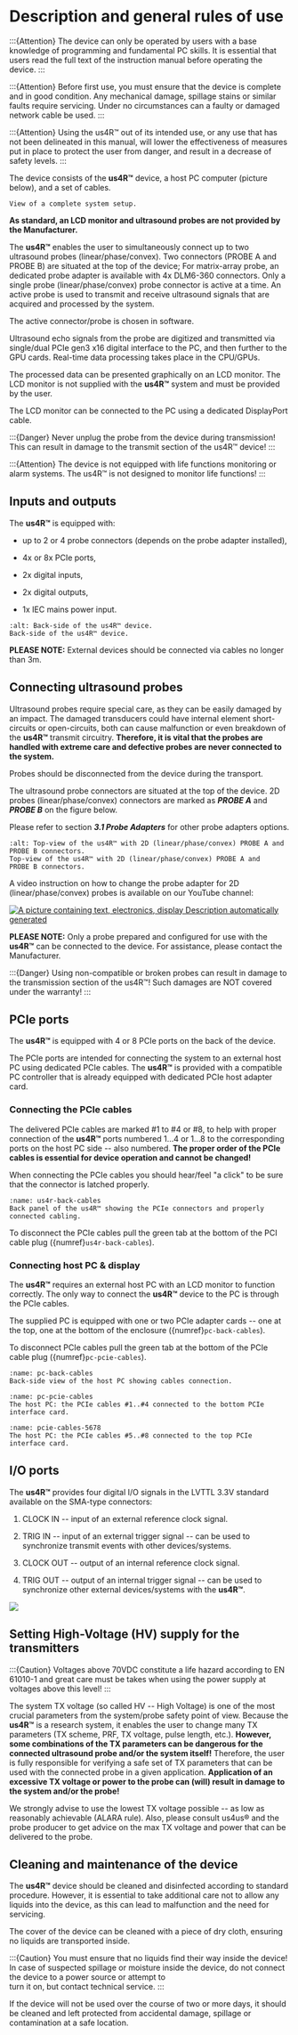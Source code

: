 # Description and general rules of use

:::{Attention}
The device can only be operated by users with a base knowledge of programming and fundamental PC skills. It is essential that users read the full text of the instruction manual before operating the device.
:::

:::{Attention}
Before first use, you must ensure that the device is complete and in good condition. Any mechanical damage, spillage stains or similar faults require servicing. Under no circumstances can a faulty or damaged network cable be used.
:::

:::{Attention}
Using the us4R™ out of its intended use, or any use that has not been delineated in this manual, will lower the effectiveness of measures put in place to protect the user from danger, and result in a decrease of safety levels.
:::
  
The device consists of the **us4R™** device, a host PC computer (picture below), and a set of cables.

```{figure} img/us4r+pc.jpeg
View of a complete system setup.
```

**As standard, an LCD monitor and ultrasound probes are not provided by the Manufacturer.**

The **us4R™** enables the user to simultaneously connect up to two ultrasound probes (linear/phase/convex). Two connectors (PROBE A and PROBE B) are situated at the top of the device; For matrix-array probe, an dedicated probe adapter is available with 4x DLM6-360 connectors.
Only a single probe (linear/phase/convex) probe connector is active at a time. An active probe is used to transmit and receive ultrasound signals that are acquired and processed by the system. 

The active connector/probe is chosen in software.

Ultrasound echo signals from the probe are digitized and transmitted via single/dual PCIe gen3 x16 digital interface to the PC, and then further to the GPU cards. Real-time data processing takes place in the CPU/GPUs.

The processed data can be presented graphically on an LCD monitor. The LCD monitor is not supplied with the **us4R™** system and must be provided by the user.

The LCD monitor can be connected to the PC using a dedicated DisplayPort cable.

:::{Danger}
Never unplug the probe from the device during transmission!
This can result in damage to the transmit section of the us4R™ device!
:::

:::{Attention}
The device is not equipped with life functions monitoring or alarm systems. 
The us4R™ is not designed to monitor life functions!
:::

## Inputs and outputs

The **us4R™** is equipped with:

-   up to 2 or 4 probe connectors (depends on the probe adapter
    installed),

-   4x or 8x PCIe ports,

-   2x digital inputs,

-   2x digital outputs,

-   1x IEC mains power input.


```{figure} img/us4r-back.jpeg
:alt: Back-side of the us4R™ device. 
Back-side of the us4R™ device.
```

**PLEASE NOTE:** External devices should be connected via cables no
longer than 3m.

## Connecting ultrasound probes

Ultrasound probes require special care, as they can be easily damaged by
an impact. The damaged transducers could have internal element
short-circuits or open-circuits, both can cause malfunction or even
breakdown of the **us4R™** transmit circuitry. **Therefore, it is vital
that the probes are handled with extreme care and defective probes are
never connected to the system.**

Probes should be disconnected from the device during the transport.

The ultrasound probe connectors are situated at the top of the device.
2D probes (linear/phase/convex) connectors are marked as ***PROBE A***
and ***PROBE B*** on the figure below.

Please refer to section ***3.1 Probe Adapters*** for other probe
adapters options.

```{figure} img/us4r+pc+probe.jpeg
:alt: Top-view of the us4R™ with 2D (linear/phase/convex) PROBE A and PROBE B connectors.
Top-view of the us4R™ with 2D (linear/phase/convex) PROBE A and PROBE B connectors.
```

A video instruction on how to change the probe adapter for 2D (linear/phase/convex) probes is available on our YouTube channel:

[![A picture containing text, electronics, display Description automatically generated](img/us4r-lite-change-adapter-video.png)](https://www.youtube.com/watch?v=v9DwhbGclBE)

**PLEASE NOTE:** Only a probe prepared and configured for use with the **us4R™** can be connected to the device. For assistance, please contact the Manufacturer.

:::{Danger}
Using non-compatible or broken probes can result in damage to the transmission section of the us4R™!
Such damages are NOT covered under the warranty!
:::

## PCIe ports 

The **us4R™** is equipped with 4 or 8 PCIe ports on the back of the
device.

The PCIe ports are intended for connecting the system to an external
host PC using dedicated PCIe cables. The **us4R™** is provided with a
compatible PC controller that is already equipped with dedicated PCIe
host adapter card.

### Connecting the PCIe cables

The delivered PCIe cables are marked #1 to #4 or #8, to help with proper
connection of the **us4R™** ports numbered 1...4 or 1...8 to the
corresponding ports on the host PC side -- also numbered. **The proper
order of the PCIe cables is essential for device operation and cannot be
changed!**

When connecting the PCIe cables you should hear/feel "a click" to be
sure that the connector is latched properly.

```{figure} img/us4r-back+cables.jpg
:name: us4r-back-cables
Back panel of the us4R™ showing the PCIe connectors and properly connected cabling. 
```

To disconnect the PCIe cables pull the green tab at the bottom of the PCI cable plug ({numref}`us4r-back-cables`).

### Connecting host PC & display

The **us4R™** requires an external host PC with an LCD monitor to function correctly. The only way to connect the **us4R™** device to the PC is through the PCIe cables.

The supplied PC is equipped with one or two PCIe adapter cards -- one at the top, one at the bottom of the enclosure ({numref}`pc-back-cables`).

To disconnect PCIe cables pull the green tab at the bottom of the PCIe cable plug ({numref}`pc-pcie-cables`).

```{figure} img/pc-back+cables.jpeg
:name: pc-back-cables
Back-side view of the host PC showing cables connection.
```

```{figure} img/pc+pcie-cables.jpeg
:name: pc-pcie-cables
The host PC: the PCIe cables #1..#4 connected to the bottom PCIe interface card.
```

```{figure} img/pcie-cables-5678.jpeg
:name: pcie-cables-5678
The host PC: the PCIe cables #5..#8 connected to the top PCIe interface card.
```

## I/O ports

The **us4R™** provides four digital I/O signals in the LVTTL 3.3V
standard available on the SMA-type connectors:

1.  CLOCK IN -- input of an external reference clock signal.

2.  TRIG IN -- input of an external trigger signal -- can be used to
    synchronize transmit events with other devices/systems.

3.  CLOCK OUT -- output of an internal reference clock signal.

4.  TRIG OUT -- output of an internal trigger signal -- can be used to synchronize other external devices/systems with the **us4R™**.

![](img/us4r-back.jpeg)

## Setting High-Voltage (HV) supply for the transmitters


:::{Caution}
Voltages above 70VDC constitute a life hazard according to EN 61010-1 and great care must be takes when using the power supply at voltages above this level!
:::

The system TX voltage (so called HV -- High Voltage) is one of the most
crucial parameters from the system/probe safety point of view. Because
the **us4R™** is a research system, it enables the user to change many
TX parameters (TX scheme, PRF, TX voltage, pulse length, etc.).
**However, some combinations of the TX parameters can be dangerous for
the connected ultrasound probe and/or the system itself!** Therefore,
the user is fully responsible for verifying a safe set of TX parameters
that can be used with the connected probe in a given application.
**Application of an excessive TX voltage or power to the probe can
(will) result in damage to the system and/or the probe!**

We strongly advise to use the lowest TX voltage possible -- as low as
reasonably achievable (ALARA rule). Also, please consult us4us® and the
probe producer to get advice on the max TX voltage and power that can be
delivered to the probe.

## Cleaning and maintenance of the device

The **us4R™** device should be cleaned and disinfected according to
standard procedure. However, it is essential to take additional care not
to allow any liquids into the device, as this can lead to malfunction
and the need for servicing.

The cover of the device can be cleaned with a piece of dry cloth,
ensuring no liquids are transported inside.

:::{Caution}
You must ensure that no liquids find their way inside the device!
In case of suspected spillage or moisture inside the device, 
do not connect the device to a power source or attempt to  
turn it on, but contact technical service. 
:::

If the device will not be used over the course of two or more days, it
should be cleaned and left protected from accidental damage, spillage or
contamination at a safe location.
